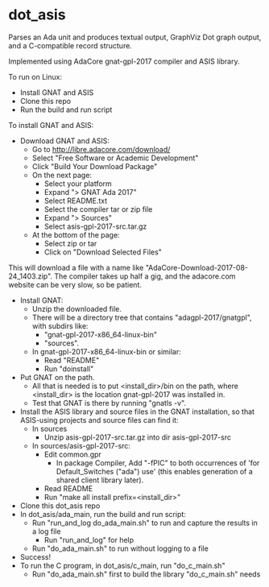 # dot_asis

Parses an Ada unit and produces textual output, GraphViz Dot graph output, and a C-compatible record structure.

Implemented using AdaCore gnat-gpl-2017 compiler and ASIS library.

To run on Linux:
- Install GNAT and ASIS
- Clone this repo
- Run the build and run script

To install GNAT and ASIS:
- Download GNAT and ASIS:
  - Go to http://libre.adacore.com/download/
  - Select "Free Software or Academic Development"
  - Click "Build Your Download Package"
  - On the next page:
    - Select your platform
    - Expand "> GNAT Ada 2017"
    - Select README.txt
    - Select the compiler tar or zip file
    - Expand "> Sources"
    - Select asis-gpl-2017-src.tar.gz
  - At the bottom of the page:
    - Select zip or tar
    - Click on "Download Selected Files"
  
This will download a file with a name like "AdaCore-Download-2017-08-24_1403.zip". The compiler takes up half a gig, and the adacore.com website can be very slow, so be patient.  

- Install GNAT:
  - Unzip the downloaded file.  
  - There will be a directory tree that contains "adagpl-2017/gnatgpl", with subdirs like:
    - "gnat-gpl-2017-x86_64-linux-bin"
    - "sources".
  - In gnat-gpl-2017-x86_64-linux-bin or similar:
    - Read "README"
    - Run "doinstall"
- Put GNAT on the path.  
  - All that is needed is to put <install_dir>/bin on the path, where <install_dir> is the location gnat-gpl-2017 was installed in.
  - Test that GNAT is there by running "gnatls -v".
- Install the ASIS library and source files in the GNAT installation, so that ASIS-using projects and source files can find it:
  - In sources
    - Unzip asis-gpl-2017-src.tar.gz into dir asis-gpl-2017-src
  - In sources/asis-gpl-2017-src:
    - Edit common.gpr
      - In package Compiler, Add "-fPIC" to both occurrences of 'for Default_Switches ("ada") use' (this enables generation of a shared client library later).
    - Read README
    - Run "make all install prefix=<install_dir>"
- Clone this dot_asis repo
- In dot_asis/ada_main, run the build and run script:
  - Run "run_and_log do_ada_main.sh" to run and capture the results in a log file
    - Run "run_and_log" for help
  - Run "do_ada_main.sh" to run without logging to a file
- Success!
- To run the C program, in dot_asis/c_main, run "do_c_main.sh"
  - Run "do_ada_main.sh" first to build the library "do_c_main.sh" needs
  
